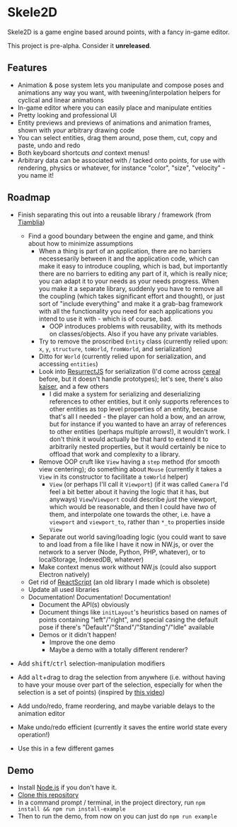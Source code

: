 # Skele2D

Skele2D is a game engine based around points, with a fancy in-game editor.

This project is pre-alpha. Consider it **unreleased**.

<!-- TODO: add GIFs; also a logo would be good -->

## Features

* Animation & pose system lets you manipulate and compose poses and animations any way you want,
with tweening/interpolation helpers for cyclical and linear animations
* In-game editor where you can easily place and manipulate entities
* Pretty looking and professional UI
* Entity previews and previews of animations and animation frames, shown with *your* arbitrary drawing code
* You can select entities, drag them around, pose them, cut, copy and paste, undo and redo
* Both keyboard shortcuts *and* context menus!
* Arbitrary data can be associated with / tacked onto points, for use with rendering, physics or whatever, for instance "color", "size", "velocity" - you name it!

## Roadmap

* Finish separating this out into a reusable library / framework (from [Tiamblia](https://github.com/1j01/tiamblia-game))
	* Find a good boundary between the engine and game, and think about how to minimize assumptions
		* When a thing is part of an application, there are no barriers necessesarily between it and the application code, which can make it easy to introduce coupling, which is bad, but importantly there are no barriers to editing any part of it, which is really nice; you can adapt it to your needs as your needs progress. When you make it a separate library, suddenly you have to remove all the coupling (which takes significant effort and thought), or just sort of "include everything" and make it a grab-bag framework with all the functionality you need for each applications you intend to use it with - which is of course, bad.
			* OOP introduces problems with reusability, with its methods on classes/objects. Also if you have any private variables.
		* Try to remove the proscribed `Entity` class (currently relied upon: `x`, `y`, `structure`, `toWorld`, `fromWorld`, and serialization)
		* Ditto for `World` (currently relied upon for serialization, and accessing `entities`)
		* Look into [ResurrectJS](https://github.com/skeeto/resurrect-js) for serialization (I'd come across [cereal](https://github.com/atomizejs/cereal) before, but it doesn't handle prototypes); let's see, there's also [kaiser](https://www.npmjs.com/package/kaiser), and a few others
			* I did make a system for serializing and deserializing references to other entities, but it only supports references to other entities as top level properties of an entity, because that's all I needed - the player can hold a bow, and an arrow, but for instance if you wanted to have an array of references to other entities (perhaps multiple arrows!), it wouldn't work. I don't think it would actually be that hard to extend it to arbitrarily nested properties, but it would certainly be nice to offload that work and complexity to a library.
		* Remove OOP cruft like `View` having a `step` method (for smooth view centering); do something about `Mouse` (currently it takes a `View` in its constructor to facilitate a `toWorld` helper)
			* `View` (or perhaps I'll call it `Viewport`) (if it was called `Camera` I'd feel a bit better about it having the logic that it has, but anyways) `View`/`Viewport` could describe *just* the viewport, which would be reasonable, and then I could have *two* of them, and interpolate one towards the other, i.e. have a `viewport` and `viewport_to`, rather than `*_to` properties inside `View`
		* Separate out world saving/loading logic (you could want to save to and load from a file like I have it now in NW.js, or over the network to a server (Node, Python, PHP, whatever), or to localStorage, IndexedDB, whatever)
		* Make context menus work without NW.js (could also support Electron natively)
	* Get rid of [ReactScript](https://github.com/1j01/react-script) (an old library I made which is obsolete)
	* Update all used libraries
	* Documentation! Documentation! Documentation!
		* Document the API(s) obviously
		* Document things like `initLayout`'s heuristics based on names of points containing "left"/"right", and special casing the default pose if there's "Default"/"Stand"/"Standing"/"Idle" available
		* Demos or it didn't happen!
			* Improve the one demo
			* Maybe a demo with a totally different renderer?

* Add <kbd>shift</kbd>/<kbd>ctrl</kbd> selection-manipulation modifiers

* Add <kbd>alt</kbd>+drag to drag the selection from anywhere (i.e. without having to have your mouse over part of the selection, especially for when the selection is a set of points) (inspired by [this video](https://youtu.be/elws59R9CrM))

* Add undo/redo, frame reordering, and maybe variable delays to the animation editor

* Make undo/redo efficient (currently it saves the entire world state every operation!)

* Use this in a few different games

## Demo

* Install [Node.js](https://nodejs.org/) if you don't have it.
* [Clone this repository](https://help.github.com/articles/cloning-a-repository/)
* In a command prompt / terminal, in the project directory, run `npm install && npm run install-example`
* Then to run the demo, from now on you can just do `npm run example`
